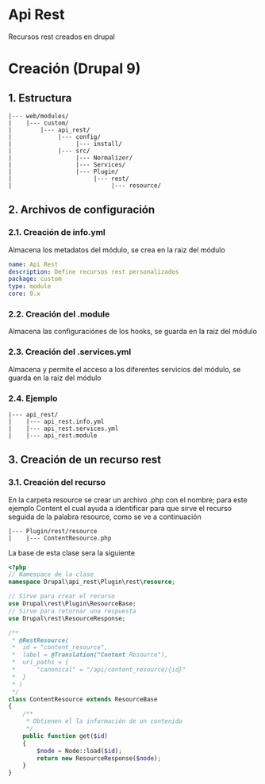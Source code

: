 # Api Rest
Recursos rest creados en drupal
# Creación (Drupal 9)
## 1. Estructura
```
|--- web/modules/
|    |--- custom/
|        |--- api_rest/
|             |--- config/
|                  |--- install/
|             |--- src/
|                  |--- Normalizer/
|                  |--- Services/
|                  |--- Plugin/
|                       |--- rest/
|                            |--- resource/
```
## 2. Archivos de configuración
### 2.1. Creación de info.yml
Almacena los metadatos del módulo, se crea en la raiz del módulo
```yml
name: Api Rest
description: Define recursos rest personalizados 
package: custom
type: module
core: 9.x
```
### 2.2. Creación del .module
Almacena las configuraciónes de los hooks, se guarda en la raiz del módulo
### 2.3.  Creación del .services.yml
Almacena y permite el acceso a los diferentes servicios del módulo, se guarda en la raiz del módulo
### 2.4. Ejemplo 
```
|--- api_rest/
|    |--- api_rest.info.yml
|    |--- api_rest.services.yml
|    |--- api_rest.module
```
## 3. Creación de un recurso rest
### 3.1. Creación del recurso
En la carpeta resource se crear un archivo .php con el nombre; para este ejemplo Content el cual ayuda a identificar para que sirve el recurso seguida de la palabra resource, como se ve a continuación
```
|--- Plugin/rest/resource
|    |--- ContentResource.php
```
La base de esta clase sera la siguiente
```php
<?php
// Namespace de la clase
namespace Drupal\api_rest\Plugin\rest\resource;

// Sirve para crear el recurso
use Drupal\rest\Plugin\ResourceBase;
// Sirve para retornar una respuesta
use Drupal\rest\ResourceResponse;

/**
 * @RestResource(
 *  id = "content_resource",
 *  label = @Translation("Content Resource"),
 *  uri_paths = {
 *      "canonical" = "/api/content_resource/{id}"
 *  }
 * )
 */
class ContentResource extends ResourceBase
{
    /**
     * Obtienen el la información de un contenido
     */
    public function get($id)
    {
        $node = Node::load($id);
        return new ResourceResponse($node);
    }
}
```
